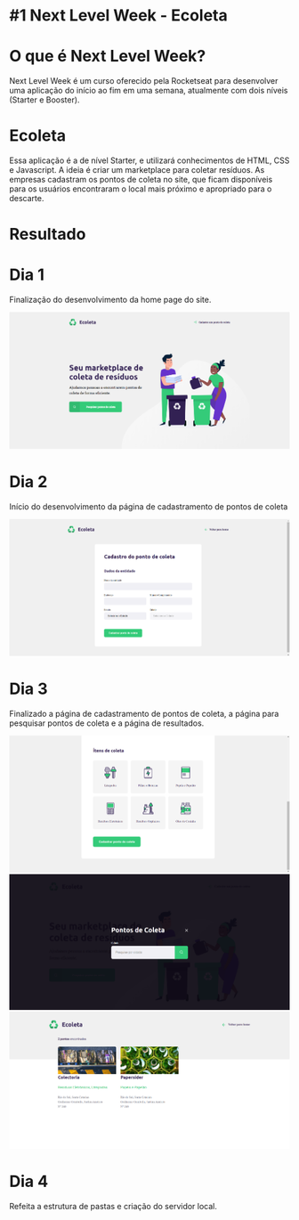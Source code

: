 # #1 Next Level Week - Ecoleta
# O que é Next Level Week?
Next Level Week é um curso oferecido pela Rocketseat para desenvolver uma aplicação do início ao fim em uma semana, atualmente com dois níveis (Starter e Booster).

# Ecoleta
Essa aplicação é a de nível Starter, e utilizará conhecimentos de HTML, CSS e Javascript. 
A ideia é criar um marketplace para coletar resíduos. As empresas cadastram os pontos de coleta no site, que ficam disponíveis para os usuários encontraram o local mais próximo e apropriado para o descarte. 

# Resultado
# Dia 1
Finalização do desenvolvimento da home page do site. 

<img src="Resultado/dia_01.png">

# Dia 2
Início do desenvolvimento da página de cadastramento de pontos de coleta

<img src="Resultado/dia_02.png">

# Dia 3
Finalizado a página de cadastramento de pontos de coleta, a página para pesquisar pontos de coleta e a página de resultados.

<img src="Resultado/dia_03_1.png">

<img src="Resultado/dia_03_2.png">

<img src="Resultado/dia_03_3.png">

# Dia 4
Refeita a estrutura de pastas e criação do servidor local.
